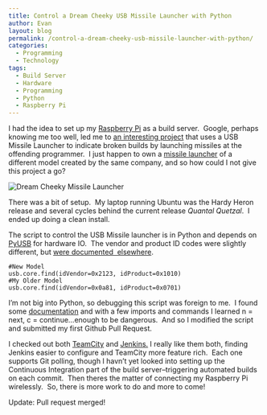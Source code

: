 ```yaml
---
title: Control a Dream Cheeky USB Missile Launcher with Python
author: Evan
layout: blog 
permalink: /control-a-dream-cheeky-usb-missile-launcher-with-python/
categories:
  - Programming
  - Technology
tags:
  - Build Server
  - Hardware
  - Programming
  - Python
  - Raspberry Pi
---
```

 [1]: http://www.raspberrypi.org/
 [2]: https://github.com/codedance/Retaliation
 [3]: http://www.outletpc.com/lf4254-usb-782-generic-usb-foam-missle-launcher.html
 [4]: http://pyusb.sourceforge.net/
 [5]: https://github.com/sudar/MissileLauncher/blob/master/tools/missile-launcher.py
 [6]: http://www.jetbrains.com/teamcity/
 [7]: http://jenkins-ci.org/
I had the idea to set up my [Raspberry Pi][1] as a build server.  Google, perhaps knowing me too well, led me to [an interesting project][2] that uses a USB Missile Launcher to indicate broken builds by launching missiles at the offending programmer.  I just happen to own a [missile launcher][3] of a different model created by the same company, and so how could I not give this project a go?

![Dream Cheeky Missile Launcher](http://i2.wp.com/kindasimple.com/dev/wp-content/uploads/2013/03/MissileLauncher.jpg?fit=624%2C9999 "A picture of a usb missile launcher")

There was a bit of setup.  My laptop running Ubuntu was the Hardy Heron release and several cycles behind the current release *Quantal Quetzal*.  I ended up doing a clean install.

The script to control the USB Missile launcher is in Python and depends on [PyUSB][4] for hardware IO.  The vendor and product ID codes were slightly different, but [were documented  elsewhere][5].

```{.prettyprint}
#New Model
usb.core.find(idVendor=0x2123, idProduct=0x1010)
#My Older Model
usb.core.find(idVendor=0x0a81, idProduct=0x0701)
```

I&#8217;m not big into Python, so debugging this script was foreign to me.  I found some [documentation][5] and with a few imports and commands I learned n = next, c = continue&#8230;enough to be dangerous.  And so I modified the script and submitted my first Github Pull Request.

I checked out both [TeamCity][6] and [Jenkins.][7] I really like them both, finding Jenkins easier to configure and TeamCity more feature rich.  Each one supports Git polling, though I havn&#8217;t yet looked into setting up the Continuous Integration part of the build server&#8211;triggering automated builds on each commit.  Then theres the matter of connecting my Raspberry Pi wirelessly.  So, there is more work to do and more to come!

Update: Pull request merged!